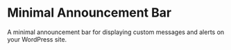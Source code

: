 # Minimal Announcement Bar

A minimal announcement bar for displaying custom messages and alerts on your WordPress site.
